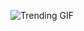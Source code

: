 
<!-- GIF_SECTION -->
![Trending GIF](https://media2.giphy.com/media/v1.Y2lkPThiYjIxNzcybnh3OXpvbTZjNnNrdjg1OW9nM24zYmx6eTJzcWJkMXp1MWZ1NXJxYSZlcD12MV9naWZzX3NlYXJjaCZjdD1n/YFkpsHWCsNUUo/giphy.gif)
<!-- END_GIF_SECTION -->
